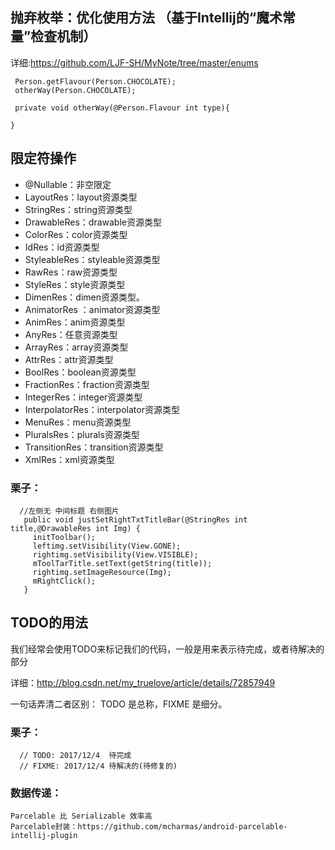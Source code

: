 
## 抛弃枚举：优化使用方法 （基于Intellij的“魔术常量”检查机制）

详细:https://github.com/LJF-SH/MyNote/tree/master/enums


     Person.getFlavour(Person.CHOCOLATE);
     otherWay(Person.CHOCOLATE);

   	 private void otherWay(@Person.Flavour int type){
    
    }

## 限定符操作

- @Nullable：非空限定
- LayoutRes：layout资源类型
- StringRes：string资源类型
- DrawableRes：drawable资源类型
- ColorRes：color资源类型
- IdRes：id资源类型
- StyleableRes：styleable资源类型
- RawRes：raw资源类型
- StyleRes：style资源类型
- DimenRes：dimen资源类型。
- AnimatorRes ：animator资源类型
- AnimRes：anim资源类型
- AnyRes：任意资源类型
- ArrayRes：array资源类型
- AttrRes：attr资源类型
- BoolRes：boolean资源类型
- FractionRes：fraction资源类型
- IntegerRes：integer资源类型
- InterpolatorRes：interpolator资源类型
- MenuRes：menu资源类型
- PluralsRes：plurals资源类型
- TransitionRes：transition资源类型
- XmlRes：xml资源类型
 
### 栗子： 

  	  //左侧无 中间标题 右侧图片
       public void justSetRightTxtTitleBar(@StringRes int title,@DrawableRes int Img) {
       	 initToolbar();
      	 leftimg.setVisibility(View.GONE);
     	 rightimg.setVisibility(View.VISIBLE);
      	 mToolTarTitle.setText(getString(title));
      	 rightimg.setImageResource(Img);
     	 mRightClick();
       }
	   
## TODO的用法
我们经常会使用TODO来标记我们的代码，一般是用来表示待完成，或者待解决的部分

详细：http://blog.csdn.net/my_truelove/article/details/72857949

一句话弄清二者区别： TODO 是总称，FIXME 是细分。

### 栗子： 
      // TODO: 2017/12/4  待完成
      // FIXME: 2017/12/4 待解决的(待修复的)

	
### 数据传递：  
    Parcelable 比 Serializable 效率高
	Parcelable封装：https://github.com/mcharmas/android-parcelable-intellij-plugin
